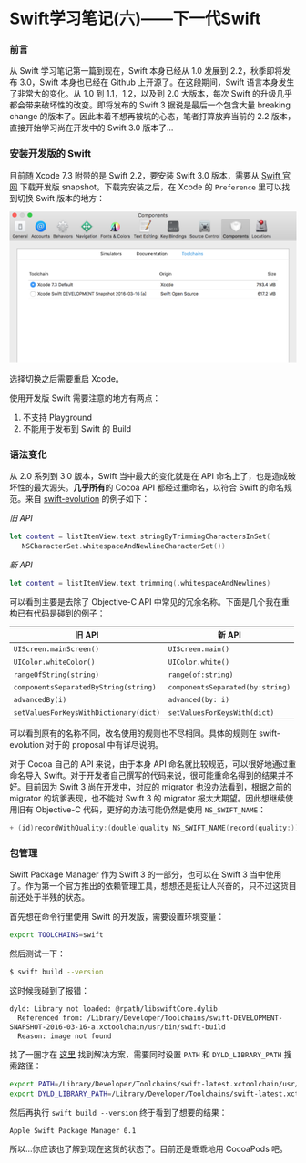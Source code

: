 Swift学习笔记(六)——下一代Swift
===========================

### 前言

从 Swift 学习笔记第一篇到现在，Swift 本身已经从 1.0 发展到 2.2，秋季即将发布 3.0，Swift 本身也已经在 Github 上开源了。在这段期间，Swift 语言本身发生了非常大的变化。从 1.0 到 1.1，1.2，以及到 2.0 大版本，每次 Swift 的升级几乎都会带来破坏性的改变。即将发布的 Swift 3 据说是最后一个包含大量 breaking change 的版本了。因此本着不想再被坑的心态，笔者打算放弃当前的 2.2 版本，直接开始学习尚在开发中的 Swift 3.0 版本了...

### 安装开发版的 Swift

目前随 Xcode 7.3 附带的是 Swift 2.2，要安装 Swift 3.0 版本，需要从 [Swift 官网](https://swift.org/download/#releases) 下载开发版 snapshot。下载完安装之后，在 Xcode 的 `Preference` 里可以找到切换 Swift 版本的地方：

![1](../img/swift3-preview/1.png)

选择切换之后需要重启 Xcode。

使用开发版 Swift 需要注意的地方有两点：

1. 不支持 Playground
2. 不能用于发布到 Swift 的 Build

### 语法变化

从 2.0 系列到 3.0 版本，Swift 当中最大的变化就是在 API 命名上了，也是造成破坏性的最大源头。**几乎所有**的 Cocoa API 都经过重命名，以符合 Swift 的命名规范。来自 [swift-evolution](https://github.com/apple/swift-evolution/blob/master/proposals/0005-objective-c-name-translation.md) 的例子如下：

*旧 API*

```swift
let content = listItemView.text.stringByTrimmingCharactersInSet(
   NSCharacterSet.whitespaceAndNewlineCharacterSet())
```

*新 API*

```swift
let content = listItemView.text.trimming(.whitespaceAndNewlines)
```

可以看到主要是去除了 Objective-C API 中常见的冗余名称。下面是几个我在重构已有代码是碰到的例子：

| 旧 API | 新 API  |
|-------|------|
|`UIScreen.mainScreen()`|`UIScreen.main()`|
|`UIColor.whiteColor()`|`UIColor.white()`|
|`rangeOfString(string)`|`range(of:string)`|
|`componentsSeparatedByString(string)`|`componentsSeparated(by:string)`|
|`advancedBy(i)`|`advanced(by: i)`|
|`setValuesForKeysWithDictionary(dict)`|`setValuesForKeysWith(dict)`|

可以看到原有的名称不同，改名使用的规则也不尽相同。具体的规则在 swift-evolution 对于的 proposal 中有详尽说明。

对于 Cocoa 自己的 API 来说，由于本身 API 命名就比较规范，可以很好地通过重命名导入 Swift。对于开发者自己撰写的代码来说，很可能重命名得到的结果并不好。目前因为 Swift 3 尚在开发中，对应的 migrator 也没办法看到，根据之前的 migrator 的坑爹表现，也不能对 Swift 3 的 migrator 报太大期望。因此想继续使用旧有 Objective-C 代码，更好的办法可能仍然是使用 `NS_SWIFT_NAME`：

```swift
+ (id)recordWithQuality:(double)quality NS_SWIFT_NAME(record(quality:));
```

### 包管理

Swift Package Manager 作为 Swift 3 的一部分，也可以在 Swift 3 当中使用了。作为第一个官方推出的依赖管理工具，想想还是挺让人兴奋的，只不过这货目前还处于半残的状态。

首先想在命令行里使用 Swift 的开发版，需要设置环境变量：

```bash
export TOOLCHAINS=swift
```

然后测试一下：

```bash
$ swift build --version
```

这时候我碰到了报错：

```no-highlight
dyld: Library not loaded: @rpath/libswiftCore.dylib
  Referenced from: /Library/Developer/Toolchains/swift-DEVELOPMENT-SNAPSHOT-2016-03-16-a.xctoolchain/usr/bin/swift-build
  Reason: image not found
```

找了一圈才在 [这里](http://blog.yourtion.com/install-swift-and-solve-library-not-loaded.html) 找到解决方案，需要同时设置 `PATH` 和 `DYLD_LIBRARY_PATH` 搜索路径：

```bash
export PATH=/Library/Developer/Toolchains/swift-latest.xctoolchain/usr/bin:$PATH
export DYLD_LIBRARY_PATH=/Library/Developer/Toolchains/swift-latest.xctoolchain/usr/lib/swift/macosx:$DYLD_LIBRARY_PATH
```

然后再执行 `swift build --version` 终于看到了想要的结果：

```no-highlight
Apple Swift Package Manager 0.1
```

所以...你应该也了解到现在这货的状态了。目前还是乖乖地用 CocoaPods 吧。
